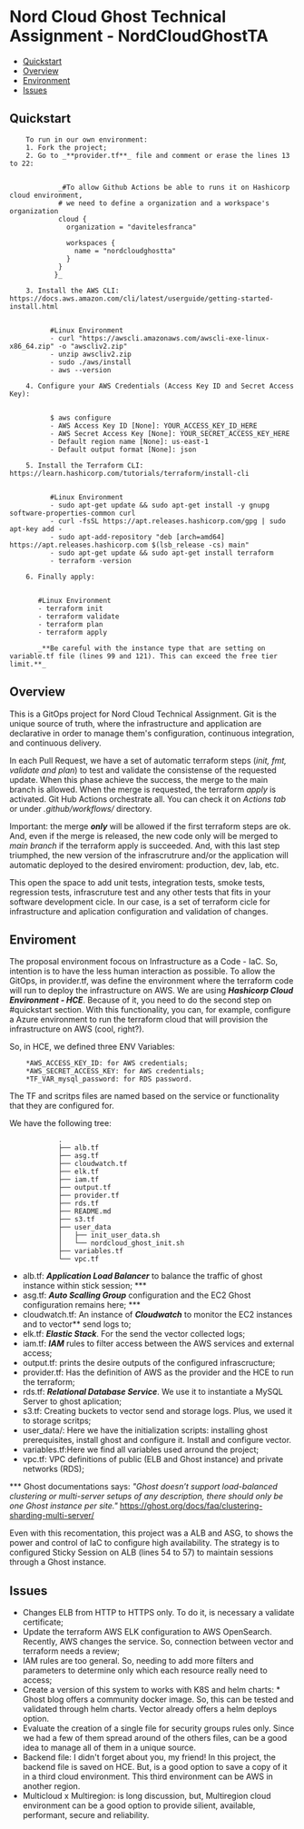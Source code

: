 # Nord Cloud Ghost Technical Assignment - NordCloudGhostTA

* [Quickstart](#quickstart)
* [Overview](#overview)
* [Environment](#environment)
* [Issues](#issues)

## Quickstart

        To run in our own environment:
        1. Fork the project;
        2. Go to _**provider.tf**_ file and comment or erase the lines 13 to 22:


                _#To allow Github Actions be able to runs it on Hashicorp cloud environment, 
                # we need to define a organization and a workspace's organization
                cloud {
                  organization = "davitelesfranca"

                  workspaces {
                    name = "nordcloudghostta"
                  }   
                } 
               }_

        3. Install the AWS CLI: https://docs.aws.amazon.com/cli/latest/userguide/getting-started-install.html


              #Linux Environment
              - curl "https://awscli.amazonaws.com/awscli-exe-linux-x86_64.zip" -o "awscliv2.zip"
              - unzip awscliv2.zip
              - sudo ./aws/install
              - aws --version

        4. Configure your AWS Credentials (Access Key ID and Secret Access Key):


              $ aws configure
              - AWS Access Key ID [None]: YOUR_ACCESS_KEY_ID_HERE
              - AWS Secret Access Key [None]: YOUR_SECRET_ACCESS_KEY_HERE
              - Default region name [None]: us-east-1
              - Default output format [None]: json

        5. Install the Terraform CLI: https://learn.hashicorp.com/tutorials/terraform/install-cli


              #Linux Environment
              - sudo apt-get update && sudo apt-get install -y gnupg software-properties-common curl
              - curl -fsSL https://apt.releases.hashicorp.com/gpg | sudo apt-key add -
              - sudo apt-add-repository "deb [arch=amd64] https://apt.releases.hashicorp.com $(lsb_release -cs) main"
              - sudo apt-get update && sudo apt-get install terraform
              - terraform -version

        6. Finally apply:


           #Linux Environment
           - terraform init
           - terraform validate
           - terraform plan
           - terraform apply
           
           _**Be careful with the instance type that are setting on variable.tf file (lines 99 and 121). This can exceed the free tier limit.**_
   
   
## Overview
This is a GitOps project for Nord Cloud Technical Assignment. Git is the unique source of truth, where the infrastructure and application are declarative in order to manage them's configuration, continuous integration, and continuous delivery.

In each Pull Request, we have a set of automatic terraform steps (_init, fmt, validate and plan_) to test and validate the consistense of the requested update. When this phase achieve the success, the merge to the main branch is allowed. When the merge is requested, the terraform _apply_ is activated. Git Hub Actions orchestrate all. You can check it on _Actions tab_ or under _.github/workflows/_ directory.

Important: the merge **_only_** will be allowed if the first terraform steps are ok. And, even if the merge is released, the new code only will be merged to _main branch_ if the terraform apply is succeeded. And, with this last step triumphed, the new version of the infrascrutrure and/or the application will automatic deployed to the desired enviroment: production, dev, lab, etc.

This open the space to add unit tests, integration tests, smoke tests, regression tests, infrascruture test and any other tests that fits in your software development cicle. In our case, is a set of terraform cicle for infrastructure and aplication configuration and validation of changes.

## Enviroment
The proposal environment focous on Infrastructure as a Code - IaC. So, intention is to have the less human interaction as possible. To allow the GitOps, in provider.tf, was define the environment where the terraform code will run to deploy the infrastructure on AWS. We are using _**Hashicorp Cloud Environment - HCE**_. Because of it, you need to do the second step on #quickstart section. With this functionality, you can, for example, configure a Azure environment to run the terraform cloud that will provision the infrastructure on AWS (cool, right?). 

So, in HCE, we defined three ENV Variables:

        *AWS_ACCESS_KEY_ID: for AWS credentials; 
        *AWS_SECRET_ACCESS_KEY: for AWS credentials;
        *TF_VAR_mysql_password: for RDS password.

The TF and scritps files are named based on the service or functionality that they are configured for. 

We have the following tree:

                .
                ├── alb.tf
                ├── asg.tf
                ├── cloudwatch.tf
                ├── elk.tf
                ├── iam.tf
                ├── output.tf
                ├── provider.tf
                ├── rds.tf
                ├── README.md
                ├── s3.tf
                ├── user_data
                │   ├── init_user_data.sh
                │   └── nordcloud_ghost_init.sh
                ├── variables.tf
                └── vpc.tf


- alb.tf: _**Application Load Balancer**_ to balance the traffic of ghost instance within stick session; ***
- asg.tf: **_Auto Scalling Group_** configuration and the EC2 Ghost configuration remains here; *** 
- cloudwatch.tf: An instance of _**Cloudwatch**_ to monitor the EC2 instances and to vector** send logs to;
- elk.tf: _**Elastic Stack**_. For the send the vector collected logs;
- iam.tf: _**IAM**_ rules to filter access between the AWS services and external access;
- output.tf: prints the desire outputs of the configured infrascructure;
- provider.tf: Has the definition of AWS as the provider and the HCE to run the terraform;
- rds.tf: _**Relational Database Service**_. We use it to instantiate a MySQL Server to ghost aplication; 
- s3.tf: Creating buckets to vector send and storage logs. Plus, we used it to storage scritps;    
- user_data/: Here we have the initialization scripts: installing ghost prerequisites, install ghost and configure it. Install and configure vector.
- variables.tf:Here we find all variables used arround the project; 
- vpc.tf: VPC definitions of public (ELB and Ghost instance) and private networks (RDS);


*** Ghost documentations says: _"Ghost doesn’t support load-balanced clustering or multi-server setups of any description, there should only be one Ghost instance per site."_ https://ghost.org/docs/faq/clustering-sharding-multi-server/

Even with this recomentation, this project was a ALB and ASG, to shows the power and control of IaC to configure high availability. The strategy is to configured Sticky Session on ALB (lines 54 to 57) to maintain sessions through a Ghost instance.
                
## Issues
- Changes ELB from HTTP to HTTPS only. To do it, is necessary a validate certificate;
- Update the terraform AWS ELK configuration to AWS OpenSearch. Recently, AWS changes the service. So, connection between vector and terraform needs a review;
- IAM rules are too general. So, needing to add more filters and parameters to determine only which each resource really need to access;
- Create a version of this system to works with K8S and helm charts:
        * Ghost blog offers a community docker image. So, this can be tested and validated through helm charts. Vector already offers a helm deploys option.
- Evaluate the creation of a single file for security groups rules only. Since we had a few of them spread around of the others files, can be a good idea to manage all of them in a unique source.
- Backend file: I didn't forget about you, my friend! In this project, the backend file is saved on HCE. But, is a good option to save a copy of it in a third cloud environment. This third environment can be AWS in another region.
- Multicloud x Multiregion: is long discussion, but, Multiregion cloud environment can be a good option to provide silient, available, performant, secure and reliability.
      
